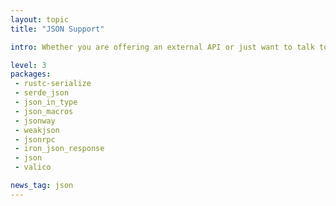 ```yaml
---
layout: topic
title: "JSON Support"

intro: Whether you are offering an external API or just want to talk to the modern Javascript Frontend Interface, you need to support JSON. And while there is most certainly JSON on the way, many things web-specific are still lacking.

level: 3
packages:
 - rustc-serialize
 - serde_json
 - json_in_type
 - json_macros
 - jsonway
 - weakjson
 - jsonrpc
 - iron_json_response
 - json
 - valico

news_tag: json
---
```

